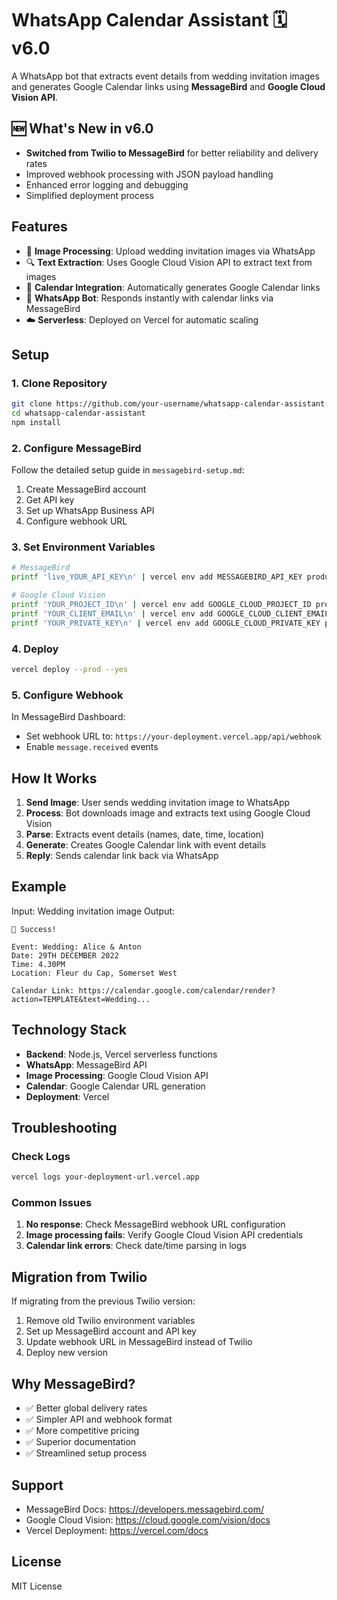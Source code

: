 # WhatsApp Calendar Assistant 🗓️ v6.0

A WhatsApp bot that extracts event details from wedding invitation images and generates Google Calendar links using **MessageBird** and **Google Cloud Vision API**.

## 🆕 What's New in v6.0
- **Switched from Twilio to MessageBird** for better reliability and delivery rates
- Improved webhook processing with JSON payload handling
- Enhanced error logging and debugging
- Simplified deployment process

## Features

- 📸 **Image Processing**: Upload wedding invitation images via WhatsApp
- 🔍 **Text Extraction**: Uses Google Cloud Vision API to extract text from images
- 📅 **Calendar Integration**: Automatically generates Google Calendar links
- 🤖 **WhatsApp Bot**: Responds instantly with calendar links via MessageBird
- ☁️ **Serverless**: Deployed on Vercel for automatic scaling

## Setup

### 1. Clone Repository
```bash
git clone https://github.com/your-username/whatsapp-calendar-assistant.git
cd whatsapp-calendar-assistant
npm install
```

### 2. Configure MessageBird
Follow the detailed setup guide in `messagebird-setup.md`:
1. Create MessageBird account
2. Get API key 
3. Set up WhatsApp Business API
4. Configure webhook URL

### 3. Set Environment Variables
```bash
# MessageBird
printf 'live_YOUR_API_KEY\n' | vercel env add MESSAGEBIRD_API_KEY production

# Google Cloud Vision
printf 'YOUR_PROJECT_ID\n' | vercel env add GOOGLE_CLOUD_PROJECT_ID production  
printf 'YOUR_CLIENT_EMAIL\n' | vercel env add GOOGLE_CLOUD_CLIENT_EMAIL production
printf 'YOUR_PRIVATE_KEY\n' | vercel env add GOOGLE_CLOUD_PRIVATE_KEY production
```

### 4. Deploy
```bash
vercel deploy --prod --yes
```

### 5. Configure Webhook
In MessageBird Dashboard:
- Set webhook URL to: `https://your-deployment.vercel.app/api/webhook`
- Enable `message.received` events

## How It Works

1. **Send Image**: User sends wedding invitation image to WhatsApp
2. **Process**: Bot downloads image and extracts text using Google Cloud Vision
3. **Parse**: Extracts event details (names, date, time, location)
4. **Generate**: Creates Google Calendar link with event details
5. **Reply**: Sends calendar link back via WhatsApp

## Example

Input: Wedding invitation image
Output: 
```
🎉 Success!

Event: Wedding: Alice & Anton
Date: 29TH DECEMBER 2022  
Time: 4.30PM
Location: Fleur du Cap, Somerset West

Calendar Link: https://calendar.google.com/calendar/render?action=TEMPLATE&text=Wedding...
```

## Technology Stack

- **Backend**: Node.js, Vercel serverless functions
- **WhatsApp**: MessageBird API
- **Image Processing**: Google Cloud Vision API
- **Calendar**: Google Calendar URL generation
- **Deployment**: Vercel

## Troubleshooting

### Check Logs
```bash
vercel logs your-deployment-url.vercel.app
```

### Common Issues
1. **No response**: Check MessageBird webhook URL configuration
2. **Image processing fails**: Verify Google Cloud Vision API credentials
3. **Calendar link errors**: Check date/time parsing in logs

## Migration from Twilio

If migrating from the previous Twilio version:
1. Remove old Twilio environment variables
2. Set up MessageBird account and API key
3. Update webhook URL in MessageBird instead of Twilio
4. Deploy new version

## Why MessageBird?

- ✅ Better global delivery rates
- ✅ Simpler API and webhook format  
- ✅ More competitive pricing
- ✅ Superior documentation
- ✅ Streamlined setup process

## Support

- MessageBird Docs: https://developers.messagebird.com/
- Google Cloud Vision: https://cloud.google.com/vision/docs
- Vercel Deployment: https://vercel.com/docs

## License

MIT License 